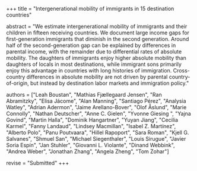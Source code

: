 +++
title = "Intergenerational mobility of immigrants in 15 destination countries"

abstract = "We estimate intergenerational mobility of immigrants and their children in fifteen receiving countries. We document large income gaps for first-generation immigrants that diminish in the second generation. Around half of the second-generation gap can be explained by differences in parental income, with the remainder due to differential rates of absolute mobility. The daughters of immigrants enjoy higher absolute mobility than daughters of locals in most destinations, while immigrant sons primarily enjoy this advantage in countries with long histories of immigration. Cross-country differences in absolute mobility are not driven by parental country-of-origin, but instead by destination labor markets and immigration policy."

authors = ["Leah Boustan",
"Mathias Fjællegaard Jensen",
"Ran Abramitzky",
"Elisa Jácome",
"Alan Manning",
"Santiago Pérez",
"Analysia Watley",
"Adrian Adermon",
"Jaime Arellano-Bover",
"Olof Åslund",
"Marie Connolly",
"Nathan Deutscher",
"Anne C. Gielen",
"Yvonne Giesing ",
"Yajna Govind",
"Martin Halla",
"Dominik Hangartner",
"Yuyan Jiang",
"Cecilia Karmel",
"Fanny Landaud",
"Lindsey Macmillan",
"Isabel Z. Martínez",
"Alberto Polo",
"Panu Poutvaara",
"Hillel Rapoport",
"Sara Roman",
"Kjell G. Salvanes",
"Shmuel San",
"Michael Siegenthaler",
"Louis Sirugue",
"Javier Soria Espín",
"Jan Stuhler",
"Giovanni L. Violante",
"Dinand Webbink",
"Andrea Weber",
"Jonathan Zhang",
"Angela Zheng",
"Tom Zohar"]

revise = "Submitted"
+++
